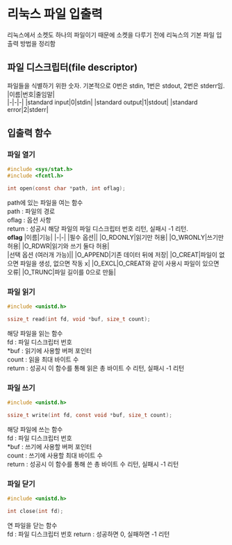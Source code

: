 # 리눅스 파일 입출력
리눅스에서 소켓도 하나의 파일이기 때문에 소켓을 다루기 전에 리눅스의 기본 파일 입출력 방법을 정리함
## 파일 디스크립터(file descriptor)
파일들을 식별하기 위한 숫자. 기본적으로 0번은 stdin, 1번은 stdout, 2번은 stderr임.  
|이름|번호|줄임말|  
|-|-|-|
|standard input|0|stdin|
|standard output|1|stdout|
|standard error|2|stderr|
## 입출력 함수

### 파일 열기
```c
#include <sys/stat.h>
#include <fcntl.h>

int open(const char *path, int oflag);
```
path에 있는 파일을 여는 함수  
path : 파일의 경로  
oflag : 옵션 사항  
return : 성공시 해당 파일의 파일 디스크립터 번호 리턴, 실패시 -1 리턴.  
__oflag__
|이름|기능|
|-|-|
|필수 옵션||
|O_RDONLY|읽기만 허용|
|O_WRONLY|쓰기만 허용|
|O_RDWR|읽기와 쓰기 둘다 허용|  
|선택 옵션 (여러개 가능)||
|O_APPEND|기존 데이터 뒤에 저장|
|O_CREAT|파일이 없으면 파일을 생성, 없으면 작동 x|
|O_EXCL|O_CREAT와 같이 사용시 파일이 있으면 오류|
|O_TRUNC|파일 길이를 0으로 만듦|

### 파일 읽기
```c
#include <unistd.h>

ssize_t read(int fd, void *buf, size_t count);
```
해당 파일을 읽는 함수  
fd : 파일 디스크립터 번호  
*buf : 읽기에 사용할 버퍼 포인터  
count : 읽을 최대 바이트 수  
return : 성공시 이 함수를 통해 읽은 총 바이트 수 리턴, 실패시 -1 리턴

### 파일 쓰기
```c
#include <unistd.h>

ssize_t write(int fd, const void *buf, size_t count);
```
해당 파일에 쓰는 함수  
fd : 파일 디스크립터 번호  
*buf : 쓰기에 사용할 버퍼 포인터  
count : 쓰기에 사용할 최대 바이트 수  
return : 성공시 이 함수를 통해 쓴 총 바이트 수 리턴, 실패시 -1 리턴  

### 파일 닫기
```c
#include <unistd.h>

int close(int fd);
```
연 파일을 닫는 함수  
fd : 파일 디스크립터 번호
return : 성공하면 0, 실패하면 -1 리턴  
